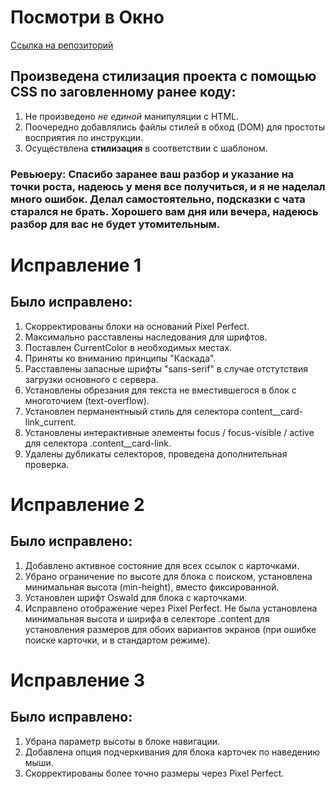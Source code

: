 # Посмотри в Окно  
[Ссылка на репозиторий](https://github.com/Endorphinol/posmotri_v_okno "Ссылка на репозиторий")   
## Произведена стилизация проекта с помощью CSS по заговленному ранее коду:  
1. Не произведено *не единой* манипуляции с HTML.
2. Поочередно добавлялись файлы стилей в обход (DOM) для простоты восприятия по инструкции.
3. Осуществлена **стилизация** в соответствии с шаблоном.

### Ревьюеру: Спасибо заранее ваш разбор и указание на точки роста, надеюсь у меня все получиться, и я не наделал много ошибок. Делал самостоятельно, подсказки с чата старался не брать. Хорошего вам дня или вечера, надеюсь разбор для вас не будет утомительным.

# Исправление 1  

## Было исправлено:  
1. Скорректированы блоки на оснований Pixel Perfect.
2. Максимально расставлены наследования для шрифтов. 
3. Поставлен CurrentColor в необходимых местах. 
4. Приняты ко вниманию принципы "Каскада".
5. Расставлены запасные шрифты "sans-serif" в случае отстутствия загрузки основного с сервера.
6. Установлены обрезания для текста не вместившегося в блок с многоточием (text-overflow).
7. Установлен перманентныый стиль для селектора content__card-link_current.
8. Установлены интерактивные элементы focus / focus-visible / active для селектора .content__card-link.
9. Удалены дубликаты селекторов, проведена дополнительная проверка.  

# Исправление 2  

## Было исправлено:  
1. Добавлено активное состояние для всех ссылок с карточками.
2. Убрано ограничение по высоте для блока с поиском, установлена минимальная высота (min-height), вместо фиксированной.
3. Установлен шрифт Oswald для блока с карточками.
4. Исправлено отображение через Pixel Perfect. Не была установлена минимальная высота и ширифа в селекторе .content для установления размеров для обоих вариантов экранов (при ошибке поиске карточки, и в стандартом режиме).

# Исправление 3  

## Было исправлено:
1. Убрана параметр высоты в блоке навигации.
2. Добавлена опция подчеркивания для блока карточек по наведению мыши. 
3. Скорректированы более точно размеры через Pixel Perfect.